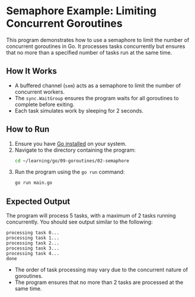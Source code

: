 # Semaphore Example: Limiting Concurrent Goroutines

This program demonstrates how to use a semaphore to limit the number of concurrent goroutines in Go. It processes tasks concurrently but ensures that no more than a specified number of tasks run at the same time.

## How It Works

- A buffered channel (`sem`) acts as a semaphore to limit the number of concurrent workers.
- The `sync.WaitGroup` ensures the program waits for all goroutines to complete before exiting.
- Each task simulates work by sleeping for 2 seconds.

## How to Run

1. Ensure you have [Go installed](https://golang.org/doc/install) on your system.
2. Navigate to the directory containing the program:
   ```bash
   cd ~/learning/go/09-goroutines/02-semaphore
   ```
3. Run the program using the `go run` command:
   ```bash
   go run main.go
   ```

## Expected Output

The program will process 5 tasks, with a maximum of 2 tasks running concurrently. You should see output similar to the following:

```
processing task 0...
processing task 1...
processing task 2...
processing task 3...
processing task 4...
done
```

- The order of task processing may vary due to the concurrent nature of goroutines.
- The program ensures that no more than 2 tasks are processed at the same time.
